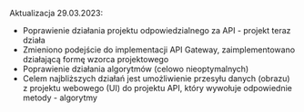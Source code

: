 Aktualizacja 29.03.2023:

- Poprawienie działania projektu odpowiedzialnego za API - projekt teraz działa
- Zmieniono podejście do implementacji API Gateway, zaimplementowano działającą formę wzorca projektowego
- Poprawienie działania algorytmów (celowo nieoptymalnych)
- Celem najbliższych działań jest umożliwienie przesyłu danych (obrazu) z projektu webowego (UI) do projektu API, który wywołuje odpowiednie metody - algorytmy